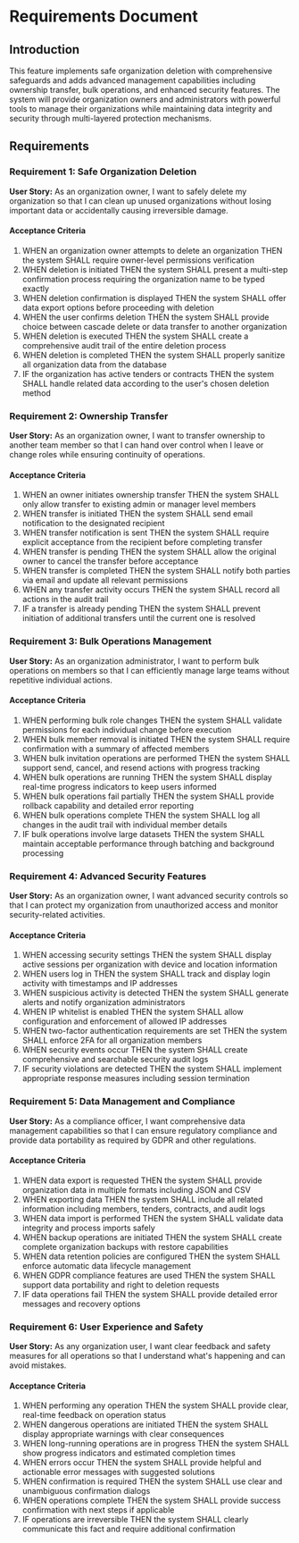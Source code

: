 # Requirements Document

## Introduction

This feature implements safe organization deletion with comprehensive safeguards and adds advanced management capabilities including ownership transfer, bulk operations, and enhanced security features. The system will provide organization owners and administrators with powerful tools to manage their organizations while maintaining data integrity and security through multi-layered protection mechanisms.

## Requirements

### Requirement 1: Safe Organization Deletion

**User Story:** As an organization owner, I want to safely delete my organization so that I can clean up unused organizations without losing important data or accidentally causing irreversible damage.

#### Acceptance Criteria

1. WHEN an organization owner attempts to delete an organization THEN the system SHALL require owner-level permissions verification
2. WHEN deletion is initiated THEN the system SHALL present a multi-step confirmation process requiring the organization name to be typed exactly
3. WHEN deletion confirmation is displayed THEN the system SHALL offer data export options before proceeding with deletion
4. WHEN the user confirms deletion THEN the system SHALL provide choice between cascade delete or data transfer to another organization
5. WHEN deletion is executed THEN the system SHALL create a comprehensive audit trail of the entire deletion process
6. WHEN deletion is completed THEN the system SHALL properly sanitize all organization data from the database
7. IF the organization has active tenders or contracts THEN the system SHALL handle related data according to the user's chosen deletion method

### Requirement 2: Ownership Transfer

**User Story:** As an organization owner, I want to transfer ownership to another team member so that I can hand over control when I leave or change roles while ensuring continuity of operations.

#### Acceptance Criteria

1. WHEN an owner initiates ownership transfer THEN the system SHALL only allow transfer to existing admin or manager level members
2. WHEN transfer is initiated THEN the system SHALL send email notification to the designated recipient
3. WHEN transfer notification is sent THEN the system SHALL require explicit acceptance from the recipient before completing transfer
4. WHEN transfer is pending THEN the system SHALL allow the original owner to cancel the transfer before acceptance
5. WHEN transfer is completed THEN the system SHALL notify both parties via email and update all relevant permissions
6. WHEN any transfer activity occurs THEN the system SHALL record all actions in the audit trail
7. IF a transfer is already pending THEN the system SHALL prevent initiation of additional transfers until the current one is resolved

### Requirement 3: Bulk Operations Management

**User Story:** As an organization administrator, I want to perform bulk operations on members so that I can efficiently manage large teams without repetitive individual actions.

#### Acceptance Criteria

1. WHEN performing bulk role changes THEN the system SHALL validate permissions for each individual change before execution
2. WHEN bulk member removal is initiated THEN the system SHALL require confirmation with a summary of affected members
3. WHEN bulk invitation operations are performed THEN the system SHALL support send, cancel, and resend actions with progress tracking
4. WHEN bulk operations are running THEN the system SHALL display real-time progress indicators to keep users informed
5. WHEN bulk operations fail partially THEN the system SHALL provide rollback capability and detailed error reporting
6. WHEN bulk operations complete THEN the system SHALL log all changes in the audit trail with individual member details
7. IF bulk operations involve large datasets THEN the system SHALL maintain acceptable performance through batching and background processing

### Requirement 4: Advanced Security Features

**User Story:** As an organization owner, I want advanced security controls so that I can protect my organization from unauthorized access and monitor security-related activities.

#### Acceptance Criteria

1. WHEN accessing security settings THEN the system SHALL display active sessions per organization with device and location information
2. WHEN users log in THEN the system SHALL track and display login activity with timestamps and IP addresses
3. WHEN suspicious activity is detected THEN the system SHALL generate alerts and notify organization administrators
4. WHEN IP whitelist is enabled THEN the system SHALL allow configuration and enforcement of allowed IP addresses
5. WHEN two-factor authentication requirements are set THEN the system SHALL enforce 2FA for all organization members
6. WHEN security events occur THEN the system SHALL create comprehensive and searchable security audit logs
7. IF security violations are detected THEN the system SHALL implement appropriate response measures including session termination

### Requirement 5: Data Management and Compliance

**User Story:** As a compliance officer, I want comprehensive data management capabilities so that I can ensure regulatory compliance and provide data portability as required by GDPR and other regulations.

#### Acceptance Criteria

1. WHEN data export is requested THEN the system SHALL provide organization data in multiple formats including JSON and CSV
2. WHEN exporting data THEN the system SHALL include all related information including members, tenders, contracts, and audit logs
3. WHEN data import is performed THEN the system SHALL validate data integrity and process imports safely
4. WHEN backup operations are initiated THEN the system SHALL create complete organization backups with restore capabilities
5. WHEN data retention policies are configured THEN the system SHALL enforce automatic data lifecycle management
6. WHEN GDPR compliance features are used THEN the system SHALL support data portability and right to deletion requests
7. IF data operations fail THEN the system SHALL provide detailed error messages and recovery options

### Requirement 6: User Experience and Safety

**User Story:** As any organization user, I want clear feedback and safety measures for all operations so that I understand what's happening and can avoid mistakes.

#### Acceptance Criteria

1. WHEN performing any operation THEN the system SHALL provide clear, real-time feedback on operation status
2. WHEN dangerous operations are initiated THEN the system SHALL display appropriate warnings with clear consequences
3. WHEN long-running operations are in progress THEN the system SHALL show progress indicators and estimated completion times
4. WHEN errors occur THEN the system SHALL provide helpful and actionable error messages with suggested solutions
5. WHEN confirmation is required THEN the system SHALL use clear and unambiguous confirmation dialogs
6. WHEN operations complete THEN the system SHALL provide success confirmation with next steps if applicable
7. IF operations are irreversible THEN the system SHALL clearly communicate this fact and require additional confirmation
